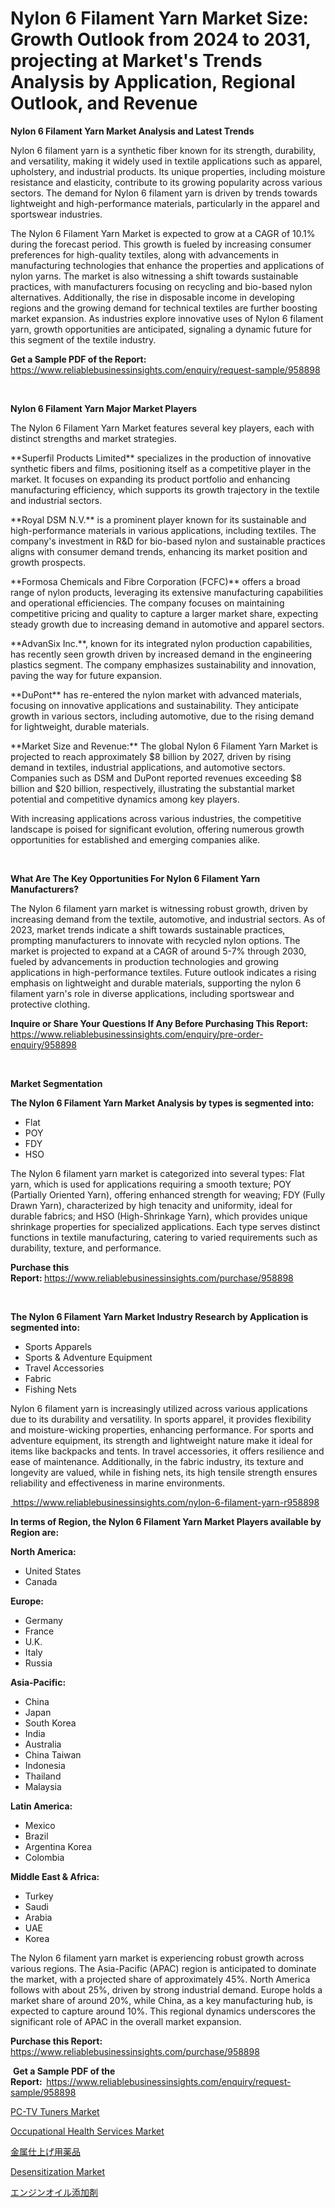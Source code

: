 <p><h1>Nylon 6 Filament Yarn Market Size: Growth Outlook from 2024 to 2031, projecting at Market's Trends Analysis by Application, Regional Outlook, and Revenue</h1></p><p><strong>Nylon 6 Filament Yarn Market Analysis and Latest Trends</strong></p>
<p><p>Nylon 6 filament yarn is a synthetic fiber known for its strength, durability, and versatility, making it widely used in textile applications such as apparel, upholstery, and industrial products. Its unique properties, including moisture resistance and elasticity, contribute to its growing popularity across various sectors. The demand for Nylon 6 filament yarn is driven by trends towards lightweight and high-performance materials, particularly in the apparel and sportswear industries.</p><p>The Nylon 6 Filament Yarn Market is expected to grow at a CAGR of 10.1% during the forecast period. This growth is fueled by increasing consumer preferences for high-quality textiles, along with advancements in manufacturing technologies that enhance the properties and applications of nylon yarns. The market is also witnessing a shift towards sustainable practices, with manufacturers focusing on recycling and bio-based nylon alternatives. Additionally, the rise in disposable income in developing regions and the growing demand for technical textiles are further boosting market expansion. As industries explore innovative uses of Nylon 6 filament yarn, growth opportunities are anticipated, signaling a dynamic future for this segment of the textile industry.</p></p>
<p><strong>Get a Sample PDF of the Report:&nbsp;</strong> <a href="https://www.reliablebusinessinsights.com/enquiry/request-sample/958898">https://www.reliablebusinessinsights.com/enquiry/request-sample/958898</a></p>
<p>&nbsp;</p>
<p><strong>Nylon 6 Filament Yarn Major Market Players</strong></p>
<p><p>The Nylon 6 Filament Yarn Market features several key players, each with distinct strengths and market strategies. </p><p>**Superfil Products Limited** specializes in the production of innovative synthetic fibers and films, positioning itself as a competitive player in the market. It focuses on expanding its product portfolio and enhancing manufacturing efficiency, which supports its growth trajectory in the textile and industrial sectors.</p><p>**Royal DSM N.V.** is a prominent player known for its sustainable and high-performance materials in various applications, including textiles. The company's investment in R&D for bio-based nylon and sustainable practices aligns with consumer demand trends, enhancing its market position and growth prospects.</p><p>**Formosa Chemicals and Fibre Corporation (FCFC)** offers a broad range of nylon products, leveraging its extensive manufacturing capabilities and operational efficiencies. The company focuses on maintaining competitive pricing and quality to capture a larger market share, expecting steady growth due to increasing demand in automotive and apparel sectors.</p><p>**AdvanSix Inc.**, known for its integrated nylon production capabilities, has recently seen growth driven by increased demand in the engineering plastics segment. The company emphasizes sustainability and innovation, paving the way for future expansion.</p><p>**DuPont** has re-entered the nylon market with advanced materials, focusing on innovative applications and sustainability. They anticipate growth in various sectors, including automotive, due to the rising demand for lightweight, durable materials.</p><p>**Market Size and Revenue:** The global Nylon 6 Filament Yarn Market is projected to reach approximately $8 billion by 2027, driven by rising demand in textiles, industrial applications, and automotive sectors. Companies such as DSM and DuPont reported revenues exceeding $8 billion and $20 billion, respectively, illustrating the substantial market potential and competitive dynamics among key players. </p><p>With increasing applications across various industries, the competitive landscape is poised for significant evolution, offering numerous growth opportunities for established and emerging companies alike.</p></p>
<p>&nbsp;</p>
<p><strong>What Are The Key Opportunities For Nylon 6 Filament Yarn Manufacturers?</strong></p>
<p><p>The Nylon 6 filament yarn market is witnessing robust growth, driven by increasing demand from the textile, automotive, and industrial sectors. As of 2023, market trends indicate a shift towards sustainable practices, prompting manufacturers to innovate with recycled nylon options. The market is projected to expand at a CAGR of around 5-7% through 2030, fueled by advancements in production technologies and growing applications in high-performance textiles. Future outlook indicates a rising emphasis on lightweight and durable materials, supporting the nylon 6 filament yarn's role in diverse applications, including sportswear and protective clothing.</p></p>
<p><strong>Inquire or Share Your Questions If Any Before Purchasing This Report:</strong> <a href="https://www.reliablebusinessinsights.com/enquiry/pre-order-enquiry/958898">https://www.reliablebusinessinsights.com/enquiry/pre-order-enquiry/958898</a></p>
<p>&nbsp;</p>
<p><strong>Market Segmentation</strong></p>
<p><strong>The Nylon 6 Filament Yarn Market Analysis by types is segmented into:</strong></p>
<p><ul><li>Flat</li><li>POY</li><li>FDY</li><li>HSO</li></ul></p>
<p><p>The Nylon 6 filament yarn market is categorized into several types: Flat yarn, which is used for applications requiring a smooth texture; POY (Partially Oriented Yarn), offering enhanced strength for weaving; FDY (Fully Drawn Yarn), characterized by high tenacity and uniformity, ideal for durable fabrics; and HSO (High-Shrinkage Yarn), which provides unique shrinkage properties for specialized applications. Each type serves distinct functions in textile manufacturing, catering to varied requirements such as durability, texture, and performance.</p></p>
<p><strong>Purchase this Report:&nbsp;</strong><a href="https://www.reliablebusinessinsights.com/purchase/958898">https://www.reliablebusinessinsights.com/purchase/958898</a></p>
<p>&nbsp;</p>
<p><strong>The Nylon 6 Filament Yarn Market Industry Research by Application is segmented into:</strong></p>
<p><ul><li>Sports Apparels</li><li>Sports & Adventure Equipment</li><li>Travel Accessories</li><li>Fabric</li><li>Fishing Nets</li></ul></p>
<p><p>Nylon 6 filament yarn is increasingly utilized across various applications due to its durability and versatility. In sports apparel, it provides flexibility and moisture-wicking properties, enhancing performance. For sports and adventure equipment, its strength and lightweight nature make it ideal for items like backpacks and tents. In travel accessories, it offers resilience and ease of maintenance. Additionally, in the fabric industry, its texture and longevity are valued, while in fishing nets, its high tensile strength ensures reliability and effectiveness in marine environments.</p></p>
<p><a href="https://www.reliablebusinessinsights.com/nylon-6-filament-yarn-r958898">&nbsp;https://www.reliablebusinessinsights.com/nylon-6-filament-yarn-r958898</a></p>
<p><strong>In terms of Region, the Nylon 6 Filament Yarn Market Players available by Region are:</strong></p>
<p>
    <p> <strong> North America: </strong>
        <ul>
            <li>United States</li>
            <li>Canada</li>
        </ul>
        </p> 
    <p> <strong> Europe: </strong>
        <ul>
            <li>Germany</li>
            <li>France</li>
            <li>U.K.</li>
            <li>Italy</li>
            <li>Russia</li>
        </ul>
        </p> 
    <p> <strong> Asia-Pacific: </strong>
        <ul>
            <li>China</li>
            <li>Japan</li>
            <li>South Korea</li>
            <li>India</li>
            <li>Australia</li>
            <li>China Taiwan</li>
            <li>Indonesia</li>
            <li>Thailand</li>
            <li>Malaysia</li>
        </ul>
        </p> 
    <p> <strong> Latin America: </strong>
        <ul>
            <li>Mexico</li>
            <li>Brazil</li>
            <li>Argentina Korea</li>
            <li>Colombia</li>
        </ul>
        </p> 
    <p> <strong> Middle East & Africa: </strong>
        <ul>
            <li>Turkey</li>
            <li>Saudi</li>
            <li>Arabia</li>
            <li>UAE</li>
            <li>Korea</li>
        </ul>
    </p>
    </p>
<p><p>The Nylon 6 filament yarn market is experiencing robust growth across various regions. The Asia-Pacific (APAC) region is anticipated to dominate the market, with a projected share of approximately 45%. North America follows with about 25%, driven by strong industrial demand. Europe holds a market share of around 20%, while China, as a key manufacturing hub, is expected to capture around 10%. This regional dynamics underscores the significant role of APAC in the overall market expansion.</p></p>
<p><strong>Purchase this Report: </strong><a href="https://www.reliablebusinessinsights.com/purchase/958898">https://www.reliablebusinessinsights.com/purchase/958898</a></p>
<p>&nbsp;<strong>Get a Sample PDF of the Report:&nbsp;&nbsp;</strong><a href="https://www.reliablebusinessinsights.com/enquiry/request-sample/958898">https://www.reliablebusinessinsights.com/enquiry/request-sample/958898</a></p>
<p><strong></strong></p>
<p><p><a href="https://issuu.com/reportprime-2/docs/pc-tv-tuners-market-size-2030.pptx_0d2d5fa12e97f6">PC-TV Tuners Market</a></p><p><a href="https://www.linkedin.com/pulse/occupational-health-services-market-overview-regional-outlook-competitive-ziiee?trackingId=9E6Yjs9BIVPujuy9aXtrcw%3D%3D">Occupational Health Services Market</a></p><p><a href="https://medium.com/@johnson154chris/2024%E5%B9%B4%E3%81%8B%E3%82%892031%E5%B9%B4%E3%81%BE%E3%81%A7%E3%81%AE%E6%9C%9F%E9%96%93%E3%81%AB%E3%81%8A%E3%81%91%E3%82%8B%E4%B8%96%E7%95%8C%E3%81%AE%E9%87%91%E5%B1%9E%E4%BB%95%E4%B8%8A%E3%81%92%E5%8C%96%E5%AD%A6%E8%96%AC%E5%93%81%E5%B8%82%E5%A0%B4%E3%81%AE%E6%A9%9F%E4%BC%9A%E3%81%A8%E4%BA%88%E6%B8%AC-a11ae752ac6a">金属仕上げ用薬品</a></p><p><a href="https://www.linkedin.com/pulse/evaluating-global-desensitization-market-trends-growth-opportunities-001ff?trackingId=D8wHomijSie6WVdZFqovvQ%3D%3D">Desensitization Market</a></p><p><a href="https://medium.com/@marlanamarvn/%E3%82%A8%E3%83%B3%E3%82%B8%E3%83%B3%E3%82%AA%E3%82%A4%E3%83%AB%E6%B7%BB%E5%8A%A0%E5%89%A4%E3%81%AE%E5%B8%82%E5%A0%B4-%E3%82%B0%E3%83%AD%E3%83%BC%E3%83%90%E3%83%AB%E3%81%8A%E3%82%88%E3%81%B3%E5%9C%B0%E5%9F%9F%E5%88%A5%E5%88%86%E6%9E%90-%E5%9C%B0%E5%9F%9F-%E5%9B%BD%E3%83%AC%E3%83%99%E3%83%AB%E3%81%AE%E5%88%86%E6%9E%90-%E7%AB%B6%E4%BA%89%E7%8A%B6%E6%B3%81%E3%81%AB%E7%84%A6%E7%82%B9%E3%82%92%E5%BD%93%E3%81%A6%E3%82%8B-a36d58e23d71">エンジンオイル添加剤</a></p></p>